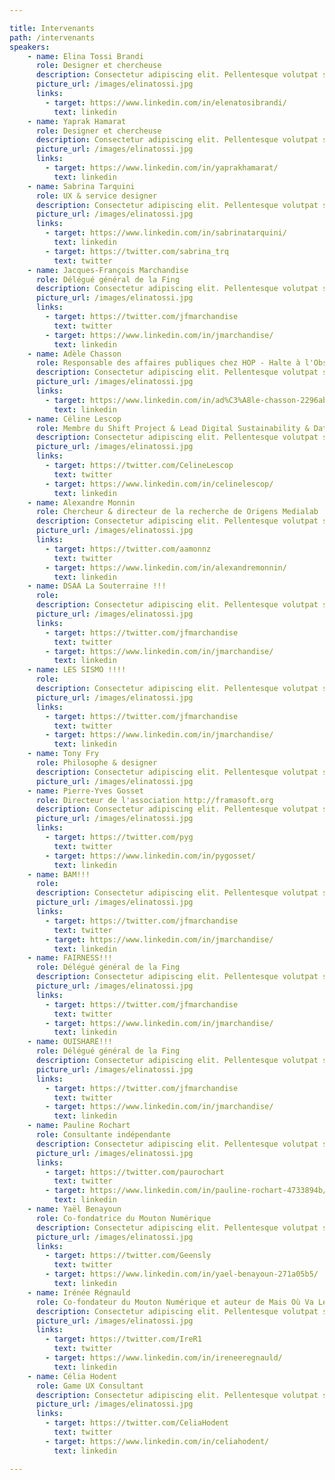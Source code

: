 ```yaml
---

title: Intervenants
path: /intervenants
speakers:
    - name: Elina Tossi Brandi
      role: Designer et chercheuse
      description: Consectetur adipiscing elit. Pellentesque volutpat sem consequat tincidunt posuere. Curabitur vel blandit mauris.
      picture_url: /images/elinatossi.jpg
      links:
        - target: https://www.linkedin.com/in/elenatosibrandi/
          text: linkedin
    - name: Yaprak Hamarat
      role: Designer et chercheuse
      description: Consectetur adipiscing elit. Pellentesque volutpat sem consequat tincidunt posuere. Curabitur vel blandit mauris.
      picture_url: /images/elinatossi.jpg
      links:
        - target: https://www.linkedin.com/in/yaprakhamarat/
          text: linkedin
    - name: Sabrina Tarquini
      role: UX & service designer
      description: Consectetur adipiscing elit. Pellentesque volutpat sem consequat tincidunt posuere. Curabitur vel blandit mauris.
      picture_url: /images/elinatossi.jpg
      links:
        - target: https://www.linkedin.com/in/sabrinatarquini/
          text: linkedin
        - target: https://twitter.com/sabrina_trq
          text: twitter
    - name: Jacques-François Marchandise
      role: Délégué général de la Fing
      description: Consectetur adipiscing elit. Pellentesque volutpat sem consequat tincidunt posuere. Curabitur vel blandit mauris.
      picture_url: /images/elinatossi.jpg
      links:
        - target: https://twitter.com/jfmarchandise
          text: twitter
        - target: https://www.linkedin.com/in/jmarchandise/
          text: linkedin
    - name: Adèle Chasson
      role: Responsable des affaires publiques chez HOP - Halte à l'Obsolescence Programmée
      description: Consectetur adipiscing elit. Pellentesque volutpat sem consequat tincidunt posuere. Curabitur vel blandit mauris.
      picture_url: /images/elinatossi.jpg
      links:
        - target: https://www.linkedin.com/in/ad%C3%A8le-chasson-2296ab120/
          text: linkedin
    - name: Céline Lescop
      role: Membre du Shift Project & Lead Digital Sustainability & Data Architect chez AXA Group Operations
      description: Consectetur adipiscing elit. Pellentesque volutpat sem consequat tincidunt posuere. Curabitur vel blandit mauris.
      picture_url: /images/elinatossi.jpg
      links:
        - target: https://twitter.com/CelineLescop
          text: twitter
        - target: https://www.linkedin.com/in/celinelescop/
          text: linkedin
    - name: Alexandre Monnin
      role: Chercheur & directeur de la recherche de Origens Medialab
      description: Consectetur adipiscing elit. Pellentesque volutpat sem consequat tincidunt posuere. Curabitur vel blandit mauris.
      picture_url: /images/elinatossi.jpg
      links:
        - target: https://twitter.com/aamonnz
          text: twitter
        - target: https://www.linkedin.com/in/alexandremonnin/
          text: linkedin
    - name: DSAA La Souterraine !!!
      role: 
      description: Consectetur adipiscing elit. Pellentesque volutpat sem consequat tincidunt posuere. Curabitur vel blandit mauris.
      picture_url: /images/elinatossi.jpg
      links:
        - target: https://twitter.com/jfmarchandise
          text: twitter
        - target: https://www.linkedin.com/in/jmarchandise/
          text: linkedin
    - name: LES SISMO !!!!
      role: 
      description: Consectetur adipiscing elit. Pellentesque volutpat sem consequat tincidunt posuere. Curabitur vel blandit mauris.
      picture_url: /images/elinatossi.jpg
      links:
        - target: https://twitter.com/jfmarchandise
          text: twitter
        - target: https://www.linkedin.com/in/jmarchandise/
          text: linkedin
    - name: Tony Fry
      role: Philosophe & designer
      description: Consectetur adipiscing elit. Pellentesque volutpat sem consequat tincidunt posuere. Curabitur vel blandit mauris.
      picture_url: /images/elinatossi.jpg
    - name: Pierre-Yves Gosset
      role: Directeur de l'association http://framasoft.org
      description: Consectetur adipiscing elit. Pellentesque volutpat sem consequat tincidunt posuere. Curabitur vel blandit mauris.
      picture_url: /images/elinatossi.jpg
      links:
        - target: https://twitter.com/pyg
          text: twitter
        - target: https://www.linkedin.com/in/pygosset/
          text: linkedin
    - name: BAM!!! 
      role: 
      description: Consectetur adipiscing elit. Pellentesque volutpat sem consequat tincidunt posuere. Curabitur vel blandit mauris.
      picture_url: /images/elinatossi.jpg
      links:
        - target: https://twitter.com/jfmarchandise
          text: twitter
        - target: https://www.linkedin.com/in/jmarchandise/
          text: linkedin
    - name: FAIRNESS!!!
      role: Délégué général de la Fing
      description: Consectetur adipiscing elit. Pellentesque volutpat sem consequat tincidunt posuere. Curabitur vel blandit mauris.
      picture_url: /images/elinatossi.jpg
      links:
        - target: https://twitter.com/jfmarchandise
          text: twitter
        - target: https://www.linkedin.com/in/jmarchandise/
          text: linkedin
    - name: OUISHARE!!!
      role: Délégué général de la Fing
      description: Consectetur adipiscing elit. Pellentesque volutpat sem consequat tincidunt posuere. Curabitur vel blandit mauris.
      picture_url: /images/elinatossi.jpg
      links:
        - target: https://twitter.com/jfmarchandise
          text: twitter
        - target: https://www.linkedin.com/in/jmarchandise/
          text: linkedin
    - name: Pauline Rochart
      role: Consultante indépendante
      description: Consectetur adipiscing elit. Pellentesque volutpat sem consequat tincidunt posuere. Curabitur vel blandit mauris.
      picture_url: /images/elinatossi.jpg
      links:
        - target: https://twitter.com/paurochart
          text: twitter
        - target: https://www.linkedin.com/in/pauline-rochart-4733894b/
          text: linkedin
    - name: Yaël Benayoun
      role: Co-fondatrice du Mouton Numérique
      description: Consectetur adipiscing elit. Pellentesque volutpat sem consequat tincidunt posuere. Curabitur vel blandit mauris.
      picture_url: /images/elinatossi.jpg
      links:
        - target: https://twitter.com/Geensly
          text: twitter
        - target: https://www.linkedin.com/in/yael-benayoun-271a05b5/
          text: linkedin
    - name: Irénée Régnauld
      role: Co-fondateur du Mouton Numérique et auteur de Mais Où Va Le Web
      description: Consectetur adipiscing elit. Pellentesque volutpat sem consequat tincidunt posuere. Curabitur vel blandit mauris.
      picture_url: /images/elinatossi.jpg
      links:
        - target: https://twitter.com/IreR1
          text: twitter
        - target: https://www.linkedin.com/in/ireneeregnauld/
          text: linkedin
    - name: Célia Hodent
      role: Game UX Consultant
      description: Consectetur adipiscing elit. Pellentesque volutpat sem consequat tincidunt posuere. Curabitur vel blandit mauris.
      picture_url: /images/elinatossi.jpg
      links:
        - target: https://twitter.com/CeliaHodent
          text: twitter
        - target: https://www.linkedin.com/in/celiahodent/
          text: linkedin

---
```

